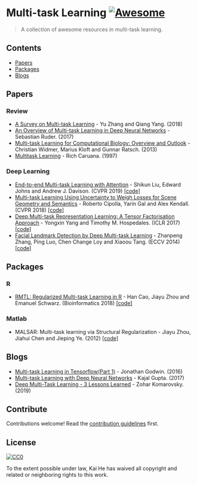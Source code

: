 # Multi-task Learning [![Awesome](https://awesome.re/badge.svg)](https://awesome.re)

> A collection of awesome resources in multi-task learning.


## Contents

- [Papers](#Papers)
- [Packages](#Packages)
- [Blogs](#Blogs)


## Papers


### Review

- [A Survey on Multi-task Learning](https://arxiv.org/pdf/1707.08114.pdf) - Yu Zhang and Qiang Yang. (2018)
- [An Overview of Multi-task Learning in Deep Neural Networks](https://arxiv.org/pdf/1706.05098.pdf) - Sebastian Ruder. (2017)
- [Multi-task Learning for Computational Biology: Overview and Outlook](https://www2.informatik.hu-berlin.de/~kloft/publications/festschrift.pdf) - Christian Widmer, Marius Kloft and Gunnar Ratsch. (2013)
- [Multitask Learning](https://link.springer.com/content/pdf/10.1023%2FA%3A1007379606734.pdf) - Rich Caruana. (1997)

### Deep Learning

- [End-to-end Multi-task Learning with Attention](https://arxiv.org/pdf/1803.10704.pdf) - Shikun Liu, Edward Johns and Andrew J. Davison. (CVPR 2019) [[code]](https://github.com/lorenmt/mtan)
- [Multi-task Learning Using Uncertainty to Weigh Losses for Scene Geometry and Semantics](https://arxiv.org/pdf/1705.07115.pdf) - Roberto Cipolla, Yarin Gal and Alex Kendall. (CVPR 2018) [[code]](https://github.com/yaringal/multi-task-learning-example)
- [Deep Multi-task Representation Learning: A Tensor Factorisation Approach](https://arxiv.org/abs/1605.06391) - Yongxin Yang and Timothy M. Hospedales. (ICLR 2017) [[code]](https://github.com/wOOL/DMTRL)
- [Facial Landmark Detection by Deep Multi-task Learning](http://home.ie.cuhk.edu.hk/~ccloy/files/eccv_2014_deepfacealign.pdf) - Zhanpeng Zhang, Ping Luo, Chen Change Loy and Xiaoou Tang. (ECCV 2014) [[code]](https://github.com/zhzhanp/TCDCN-face-alignment)


## Packages


### R

- [RMTL: Regularized Multi-task Learning in R](https://academic.oup.com/bioinformatics/article-abstract/35/10/1797/5107021?redirectedFrom=fulltext) - Han Cao, Jiayu Zhou and Emanuel Schwarz. (Bioinformatics 2018) [[code]](https://github.com/transbioZI/RMTL "code")

### Matlab

- MALSAR: Multi-task learning via Structural Regularization - Jiayu Zhou, Jiahui Chen and Jieping Ye. (2012) [[code]](https://github.com/jiayuzhou/MALSAR)


## Blogs

- [Multi-task Learning in Tensorflow(Part 1)](https://jg8610.github.io/Multi-Task/) - Jonathan Godwin. (2016)
- [Multi-task Learning with Deep Neural Networks](https://medium.com/@kajalgupta/multi-task-learning-with-deep-neural-networks-7544f8b7b4e3) - Kajal Gupta. (2017)
- [Deep Multi-Task Learning - 3 Lessons Learned](https://engineering.taboola.com/deep-multi-task-learning-3-lessons-learned/) - Zohar Komarovsky. (2019)


## Contribute

Contributions welcome! Read the [contribution guidelines](contributing.md) first.


## License

[![CC0](https://mirrors.creativecommons.org/presskit/buttons/88x31/svg/cc-zero.svg)](https://creativecommons.org/publicdomain/zero/1.0)

To the extent possible under law, Kai He has waived all copyright and
related or neighboring rights to this work.
